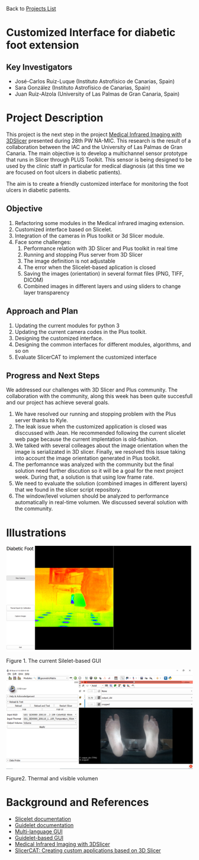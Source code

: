Back to [Projects List](../../README.md#ProjectsList)

# Customized Interface for diabetic foot extension

## Key Investigators

- José-Carlos Ruiz-Luque (Instituto Astrofísico de Canarias, Spain)
- Sara González (Instituto Astrofísico de Canarias, Spain)
- Juan Ruiz-Alzola (University of Las Palmas de Gran Canaria, Spain)


# Project Description

This project is the next step  in the project [Medical Infrared Imaging with 3DSlicer](https://projectweek.na-mic.org/PW28_2018_GranCanaria/Projects/MedicalInfraredImagingWithSlicer/) presented during 28th PW NA-MIC. This research is the result of a collaboration between the IAC and the University of Las Palmas de Gran Canaria. The main objective is to develop a multichannel sensor prototype that runs in Slicer through PLUS Toolkit. This sensor is being designed to be used by the clinic staff in particular for medical diagnosis (at this time we are focused on foot ulcers in diabetic patients).

The aim is to create a friendly customized interface for monitoring the foot ulcers in diabetic patients. 
 <!-- Moreover, the interface invokes the different steps for the diagnosis Thinking more lines-->


## Objective

<!-- Describe here WHAT you would like to achieve (what you will have as end result). -->
1. Refactoring some modules in the Medical infrared imaging extension.
1. Customized interface based on Slicelet.
1. Integration of the cameras in Plus toolkit or 3d Slicer module.
1. Face some challenges:
   1. Performance relation with 3D Slicer and Plus toolkit in real time
   1. Running and stopping Plus server from 3D Slicer
   1. The image definition is not adjustable
   1. The error when the Slicelet-based aplication is closed
   1. Saving the images (orientation) in several format files (PNG, TIFF, DICOM)
   1. Combined images in different layers and using sliders to change layer transparency


## Approach and Plan

<!-- Describe here HOW you would like to achieve the objectives stated above. -->

1. Updating the current modules for python 3
1. Updating the current camera codes in the Plus toolkit.
1. Designing the customized interface.
1. Designing the common interfaces for different modules, algorithms, and so on
1. Evaluate SlicerCAT to implement the customized interface


## Progress and Next Steps

<!-- Update this section as you make progress, describing of what you have ACTUALLY DONE. If there are specific steps that you could not complete then you can describe them here, too. -->

We addressed our challenges with 3D Slicer and Plus community. The collaboration with the community, along this week has been quite succesfull and our project has achieve several goals.
1. We have resolved our running and stopping problem with the Plus server thanks to Kyle.
1. The leak issue when the customized application is closed was disccussed with Jean. He recommended following the current slicelet web page because the current implentation is old-fashion.
1. We talked with several colleages about the image orientation when the image is serializated in 3D slicer. Finally, we resolved this issue taking into account the image orientation generated in Plus toolkit.  
1. The perfomannce was analyzed with the community but the final solution need further discution so it will be a goal for the next project week. During that, a solution is that using low frame rate. 
1. We need to evaluate the solution (combined images in different layers) that we found in the slicer script repository.
1. The window/level volumen should be analyzed to performance automatically in real-time volumen. We discussed several solution with the community. 


# Illustrations

<!-- Add pictures and links to videos that demonstrate what has been accomplished.
![Description of picture](Example2.jpg)
![Some more images](Example2.jpg)
-->

<img src="CurrentUI.png" width="800"/>

Figure 1. The current Silelet-based GUI

<img src="thermalVisbleVolumen.png" width="800"/>

Figure2. Thermal and visible volumen

# Background and References

<!-- If you developed any software, include link to the source code repository. If possible, also add links to sample data, and to any relevant publications. -->

- [Slicelet documentation](https://www.slicer.org/wiki/Documentation/Nightly/Developers/Slicelets)
- [Guidelet documentation](http://www.slicerigt.org/wp/developer-tutorial/)
- [Multi-language GUI](https://github.com/mt4sd/UltrasoundTrainingSystem/tree/i18n_l10n)
- [Guidelet-based GUI](https://github.com/mt4sd/UltrasoundTrainingSystem/tree/master)
- [Medical Infrared Imaging with 3DSlicer](https://projectweek.na-mic.org/PW28_2018_GranCanaria/Projects/MedicalInfraredImagingWithSlicer/)
- [SlicerCAT: Creating custom applications based on 3D Slicer](https://blog.kitware.com/slicercat-creating-custom-applications-based-on-3d-slicer/)
